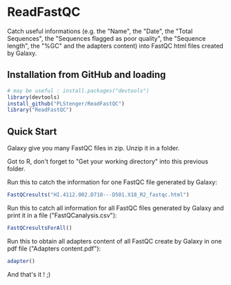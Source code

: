 # ReadFastQC
Catch useful informations (e.g. the "Name", the "Date", the "Total Sequences", the "Sequences flagged as poor quality",  the "Sequence length", the "%GC" and the adapters content) into FastQC html files created by Galaxy.

Installation from GitHub and loading
------------------------------------

``` r
# may be useful : install.packages("devtools")
library(devtools)
install_github("PLStenger/ReadFastQC")
library("ReadFastQC")
```

Quick Start
-----------

Galaxy give you many FastQC files in zip.
Unzip it in a folder.

Got to R, don't forget to "Get your working directory" into this previous folder.

Run this to catch the information for one FastQC file generated by Galaxy:

``` r
FastQCresults("HI.4112.002.D710---D501.X18_R2_fastqc.html")
```

Run this to catch all information for all FastQC files generated by Galaxy and print it in a file ("FastQCanalysis.csv"):
``` r
FastQCresultsForAll()
```
Run this to obtain all adapters content of all FastQC create by Galaxy in one pdf file ("Adapters content.pdf"):

``` r
adapter()
```

And that's it ! ;)
